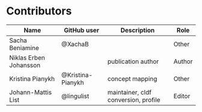 # Contributors

Name | GitHub user | Description| Role
--- | --- | --- | ---
Sacha Beniamine | @XachaB | | Other
Niklas Erben Johansson | | publication author | Author
Kristina Pianykh | @Kristina-Pianykh | concept mapping | Other
Johann-Mattis List | @lingulist | maintainer, cldf conversion, profile | Editor
